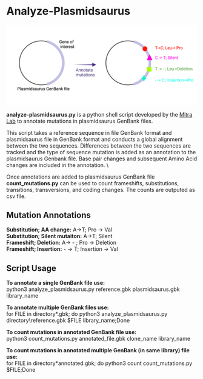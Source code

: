 # Analyze-Plasmidsaurus

<p align="center">
    <img src="https://github.com/The-Mitra-Lab/Analyze-Plasmidaurus/blob/main/analyze_plasmidsaurus2.png">
</p>

**analyze-plasmidsaurus.py** is a python shell script developed by the [Mitra Lab](https://mitralab.wustl.edu/) to annotate mutations in plasmidsaurus GenBank files. 

This script takes a reference sequence in file GenBank format and plasmidsaurus file  in GenBank format and conducts a global alignment between the two sequences. Differences between the two sequences are tracked and the type of sequence mutation is added as an annotation to the plasmidsaurus Genbank file. Base pair changes and subsequent Amino Acid changes are included in the annotation.    \

Once annotations are added to plasmidsaurus GenBank file **count_mutations.py** can be used to count frameshifts, substitutions, transitions, transversions, and coding changes. The counts are outputed as csv file. 


## Mutation Annotations

**Substitution; AA change:** A->T; Pro -> Val \
**Substitution; Silent mutaiton:** A->T; Silent \
**Frameshift; Deletion:** A-> - ; Pro -> Deletion \
**Frameshift; Insertion:** - -> T; Insertion -> Val 

## Script Usage 

**To annotate a single GenBank file use:** \
python3 analyze_plasmidsaurus.py reference.gbk plasmidsaurus.gbk library_name

**To annotate multiple GenBank files use:** \
for FILE in directory\*.gbk; do python3 analyze_plasmidsaurus.py directory\reference.gbk $FILE library_name;Done 

**To count mutations in annotated GenBank file use:** \
python3 count_mutations.py annotated_file.gbk clone_name library_name 

**To count mutations in annotated multiple GenBank (in same library) file use:**    \
for FILE in directory\*annotated.gbk; do python3 count count_mutations.py $FILE;Done 





